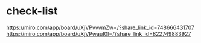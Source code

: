 # check-list

https://miro.com/app/board/uXjVPvvvmZw=/?share_link_id=748666431707 
https://miro.com/app/board/uXjVPwauI0I=/?share_link_id=822749883927
